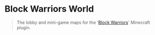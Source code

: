 # Block Warriors World

> The lobby and mini-game maps for the '[Block Warriors](https://github.com/EsotericEnderman/block-warriors-plugin)' Minecraft plugin.
